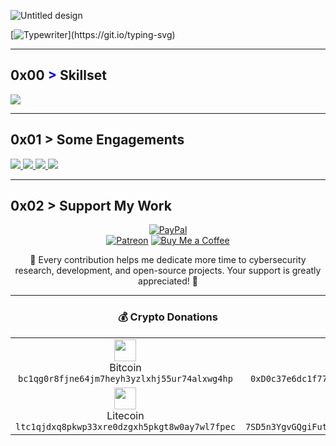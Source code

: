 

![Untitled design](https://github.com/user-attachments/assets/dfbba317-a00d-423b-977b-40825431d603)



[![Typewriter](https://readme-typing-svg.herokuapp.com?font=Orbitron&size=30&duration=4000&color=00FF00&pause=500&center=true&vCenter=true&width=1200&lines=$+Engineer+|+Security+Researcher+|+Developer+|+Contractor;)](https://git.io/typing-svg)

---

## 0x00 <span style="color: blue !important;">&gt;</span> Skillset
<div align="left">
  <a href="https://skillicons.dev">
    <img src="https://skillicons.dev/icons?i=c,cpp,python,java,go,bash,js,rust,swift,arch,ts,linux,git,kali,ubuntu,docker,gcp,azure,aws,raspberrypi,arduino,mongodb,firebase,&perline=12" />
  </a>
</div>

---

## 0x01 > Some Engagements
<div align="left">
  <a href="https://github.com/edonshumolli/satellite-quic-proxy">
    <img src="https://github-readme-stats.vercel.app/api/pin/?username=edonshumolli&repo=satellite-quic-proxy&border_color=289BF9&bg_color=0D1117&title_color=C9D1D9&text_color=8B949E&icon_color=289BF9" />
  </a>
  <a href="https://github.com/NationalSecurityAgency/datawave">
    <img src="https://github-readme-stats.vercel.app/api/pin/?username=NationalSecurityAgency&repo=datawave&border_color=289BF9&bg_color=0D1117&title_color=C9D1D9&text_color=8B949E&icon_color=289BF9" />
  </a>
  <a href="https://github.com/NationalSecurityAgency/ghidra">
    <img src="https://github-readme-stats.vercel.app/api/pin/?username=NationalSecurityAgency&repo=ghidra&border_color=289BF9&bg_color=0D1117&title_color=C9D1D9&text_color=8B949E&icon_color=289BF9" />
  </a>
  <a href="https://github.com/IQTLabs/AISonobuoy">
    <img src="https://github-readme-stats.vercel.app/api/pin/?username=IQTLabs&repo=AISonobuoy&border_color=289BF9&bg_color=0D1117&title_color=C9D1D9&text_color=8B949E&icon_color=289BF9" />
  </a>
</div>

---

## 0x02 > Support My Work  

<div align="center">

[![PayPal](https://img.shields.io/badge/Support%20Me%20on-PayPal-00457C?style=for-the-badge&logo=paypal&logoColor=white)](https://paypal.me/eshumolli)  
[![Patreon](https://img.shields.io/badge/Support%20Me%20on-Patreon-F96854?style=for-the-badge&logo=patreon&logoColor=white)](https://www.patreon.com/EdonShumolli)
[![Buy Me a Coffee](https://img.shields.io/badge/Buy%20Me%20a%20Coffee-Ko--fi-28a745?style=for-the-badge&logo=kofi&logoColor=white)](https://ko-fi.com/edonii)

💙 Every contribution helps me dedicate more time to cybersecurity research, development, and open-source projects.
Your support is greatly appreciated! 🚀

---

### 💰 Crypto Donations  

<div align="center">

<table>
  <tr>
    <td align="center">
      <img src="https://raw.githubusercontent.com/spothq/cryptocurrency-icons/master/128/color/btc.png" width="35"/><br>
      Bitcoin<br>
      <code>bc1qg0r8fjne64jm7heyh3yzlxhj55ur74alxwg4hp</code>
    </td>
    <td align="center">
      <img src="https://raw.githubusercontent.com/spothq/cryptocurrency-icons/master/128/color/eth.png" width="35"/><br>
      Ethereum<br>
      <code>0xD0c37e6dc1f774FfE011AA7D19fC8a9560548a28</code>
    </td>
  </tr>
  <tr>
    <td align="center">
      <img src="https://raw.githubusercontent.com/spothq/cryptocurrency-icons/master/128/color/ltc.png" width="35"/><br>
      Litecoin<br>
      <code>ltc1qjdxq8pkwp33xre0dzgxh5pkgt8w0ay7wl7fpec</code>
    </td>
    <td align="center">
      <img src="https://raw.githubusercontent.com/spothq/cryptocurrency-icons/master/128/color/sol.png" width="35"/><br>
      Solana<br>
      <code>7SD5n3YgvGQgiFutu11JwrAVy2eszBdYX2h5UU6eHVQr</code>
    </td>
  </tr>
</table>


</div>

